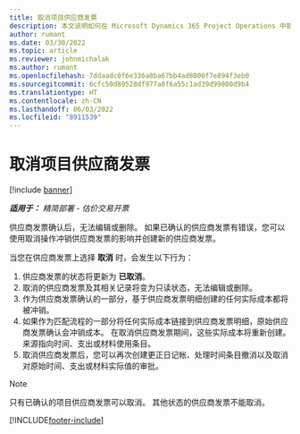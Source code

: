 ```yaml
---
title: 取消项目供应商发票
description: 本文说明如何在 Microsoft Dynamics 365 Project Operations 中取消项目供应商发票以及取消项目供应商发票的财务影响。
author: rumant
ms.date: 03/30/2022
ms.topic: article
ms.reviewer: johnmichalak
ms.author: rumant
ms.openlocfilehash: 7ddaadc0f6e336a8ba67bb4ad8000f7e894f3eb0
ms.sourcegitcommit: 6cfc50d89528df977a8f6a55c1ad39d99800d9b4
ms.translationtype: HT
ms.contentlocale: zh-CN
ms.lasthandoff: 06/03/2022
ms.locfileid: "8911539"
---
```

# <a name="cancel-a-project-vendor-invoice"></a>取消项目供应商发票

[!include [banner](../../includes/dataverse-preview.md)]

_**适用于：** 精简部署 - 估价交易开票_

供应商发票确认后，无法编辑或删除。 如果已确认的供应商发票有错误，您可以使用取消操作冲销供应商发票的影响并创建新的供应商发票。

当您在供应商发票上选择 **取消** 时，会发生以下行为：

1. 供应商发票的状态将更新为 **已取消**。
2. 取消的供应商发票及其相关记录将变为只读状态，无法编辑或删除。
3. 作为供应商发票确认的一部分，基于供应商发票明细创建的任何实际成本都将被冲销。
4. 如果作为匹配流程的一部分将任何实际成本链接到供应商发票明细，原始供应商发票确认会冲销成本。 在取消供应商发票期间，这些实际成本将重新创建。 来源指向时间、支出或材料使用条目。
5. 取消供应商发票后，您可以再次创建更正日记帐、处理时间条目撤消以及取消对原始时间、支出或材料实际值的审批。

> [!NOTE]
> 只有已确认的项目供应商发票可以取消。 其他状态的供应商发票不能取消。

[!INCLUDE[footer-include](../../includes/footer-banner.md)]
